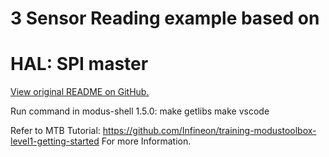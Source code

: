 # 3 Sensor Reading example based on 
# HAL: SPI master

[View original README on GitHub.](https://github.com/Infineon/mtb-example-hal-spi-master)

Run command in modus-shell 1.5.0:
make getlibs
make vscode

Refer to MTB Tutorial: https://github.com/Infineon/training-modustoolbox-level1-getting-started
For more Information.